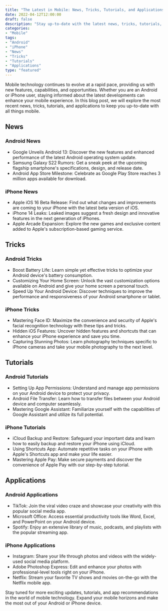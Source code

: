 ```yaml
---
title: "The Latest in Mobile: News, Tricks, Tutorials, and Applications"
date: 2022-04-12T12:00:00
draft: false
description: "Stay up-to-date with the latest news, tricks, tutorials, and applications in the mobile world for Android and iPhone users."
categories:
- "Mobile"
tags:
- "Android"
- "iPhone"
- "News"
- "Tricks"
- "Tutorials"
- "Applications"
type: "featured"
---
```


Mobile technology continues to evolve at a rapid pace, providing us with new features, capabilities, and opportunities. Whether you are an Android or iPhone user, staying informed about the latest developments can enhance your mobile experience. In this blog post, we will explore the most recent news, tricks, tutorials, and applications to keep you up-to-date with all things mobile.

## News

### Android News
- Google Unveils Android 13: Discover the new features and enhanced performance of the latest Android operating system update.
- Samsung Galaxy S22 Rumors: Get a sneak peek at the upcoming flagship smartphone's specifications, design, and release date.
- Android App Store Milestone: Celebrate as Google Play Store reaches 3 million apps available for download.

### iPhone News
- Apple iOS 16 Beta Release: Find out what changes and improvements are coming to your iPhone with the latest beta version of iOS.
- iPhone 14 Leaks: Leaked images suggest a fresh design and innovative features in the next generation of iPhones.
- Apple Arcade Expansion: Explore the new games and exclusive content added to Apple's subscription-based gaming service.

## Tricks

### Android Tricks
- Boost Battery Life: Learn simple yet effective tricks to optimize your Android device's battery consumption.
- Customizing Your Home Screen: Unlock the vast customization options available on Android and give your home screen a personal touch.
- Speed Up Your Android Device: Discover techniques to improve the performance and responsiveness of your Android smartphone or tablet.

### iPhone Tricks
- Mastering Face ID: Maximize the convenience and security of Apple's facial recognition technology with these tips and tricks.
- Hidden iOS Features: Uncover hidden features and shortcuts that can enhance your iPhone experience and save you time.
- Capturing Stunning Photos: Learn photography techniques specific to iPhone cameras and take your mobile photography to the next level.

## Tutorials

### Android Tutorials
- Setting Up App Permissions: Understand and manage app permissions on your Android device to protect your privacy.
- Android File Transfer: Learn how to transfer files between your Android device and computer seamlessly.
- Mastering Google Assistant: Familiarize yourself with the capabilities of Google Assistant and utilize its full potential.

### iPhone Tutorials
- iCloud Backup and Restore: Safeguard your important data and learn how to easily backup and restore your iPhone using iCloud.
- Using Shortcuts App: Automate repetitive tasks on your iPhone with Apple's Shortcuts app and make your life easier.
- Mastering Apple Pay: Make secure payments and discover the convenience of Apple Pay with our step-by-step tutorial.

## Applications

### Android Applications
- TikTok: Join the viral video craze and showcase your creativity with this popular social media app.
- Microsoft Office: Access essential productivity tools like Word, Excel, and PowerPoint on your Android device.
- Spotify: Enjoy an extensive library of music, podcasts, and playlists with the popular streaming app.

### iPhone Applications
- Instagram: Share your life through photos and videos with the widely-used social media platform.
- Adobe Photoshop Express: Edit and enhance your photos with professional-level tools right on your iPhone.
- Netflix: Stream your favorite TV shows and movies on-the-go with the Netflix mobile app.

Stay tuned for more exciting updates, tutorials, and app recommendations in the world of mobile technology. Expand your mobile horizons and make the most out of your Android or iPhone device.
